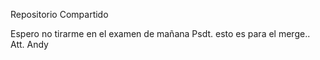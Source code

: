Repositorio Compartido

Espero no tirarme en el examen de mañana
Psdt. esto es para el merge.. 
        Att. Andy

